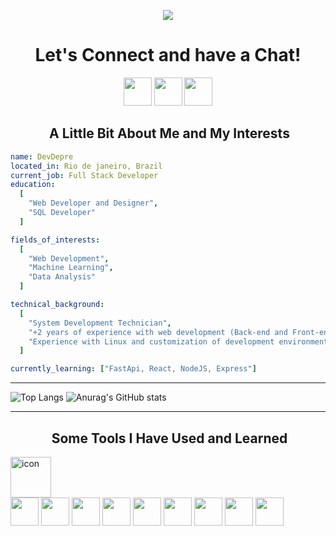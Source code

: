 <p align="center">
  <img src="https://capsule-render.vercel.app/api?type=waving&height=320&color=gradient&text=Hello%20Everyone%20&textBg=false&fontSize=90&fontColor=f2edf9&reversal=false"/>
</p>

<h1 align="center">
  Let's Connect and have a Chat!
</h1>

<p align="center">
    <a href="https://www.instagram.com/d3v_depre/?next=%2F" style="text-decoration: none;" >
        <img  height="45" src="https://cdn2.iconfinder.com/data/icons/social-icons-33/128/Instagram-256.png">
    </a>
    <a href="https://www.tiktok.com/@programador_depressivo" style="text-decoration: none;" >
        <img  height="45" src="https://cdn4.iconfinder.com/data/icons/social-media-flat-7/64/Social-media_Tiktok-256.png">
    </a>
    <a href="https://www.youtube.com/@Dev_Depre" style="text-decoration: none;" >
        <img  height="45" src="https://cdn4.iconfinder.com/data/icons/logos-and-brands/512/395_Youtube_logo-256.png">
    </a>
</p>

<h2 align="center">  &nbsp;A Little Bit About Me and My Interests</h2>

```yaml
name: DevDepre
located_in: Rio de janeiro, Brazil
current_job: Full Stack Developer
education:
  [
    "Web Developer and Designer",
    "SQL Developer"
  ]

fields_of_interests:
  [
    "Web Development",
    "Machine Learning",
    "Data Analysis"
  ]

technical_background:
  [
    "System Development Technician",
    "+2 years of experience with web development (Back-end and Front-end)"
    "Experience with Linux and customization of development environments"
  ]

currently_learning: ["FastApi, React, NodeJS, Express"]
```

----

![Top Langs](https://github-readme-stats.vercel.app/api/top-langs/?username=devdepre&layout=donut&theme=dark)
![Anurag's GitHub stats](https://github-readme-stats.vercel.app/api?username=DevDepre&show_icons=true&theme=dark)


 
----
<h2 align="center"> &nbsp;Some Tools I Have Used and Learned</h2>
<p align="center">
    <div style="display: flex; align-items: flex-start;"><img src="https://techstack-generator.vercel.app/js-icon.svg" alt="icon" width="65" height="65" /></div>
    <img src="https://cdn.jsdelivr.net/gh/devicons/devicon@latest/icons/typescript/typescript-original.svg" class="typescript" width="45" height="45"/>
    <img src="https://cdn.jsdelivr.net/gh/devicons/devicon@latest/icons/python/python-plain.svg" class="python" width="45" height="45"/>
    <img src="https://cdn.jsdelivr.net/gh/devicons/devicon@latest/icons/fastapi/fastapi-original.svg" class="fastapi" width="45" height="45"/>
    <img src="https://cdn.jsdelivr.net/gh/devicons/devicon@latest/icons/linux/linux-original.svg" class="linux" width="45" height="45"/>
    <img src="https://cdn.jsdelivr.net/gh/devicons/devicon@latest/icons/archlinux/archlinux-original.svg" class="archlinux" width="45" height="45" />
    <img src="https://cdn.jsdelivr.net/gh/devicons/devicon@latest/icons/neovim/neovim-original.svg" class="nvim" width="45" height="45"/>
    <img src="https://cdn.jsdelivr.net/gh/devicons/devicon@latest/icons/vscode/vscode-original.svg" class="vscode" width="45" height="45"/>
    <img src="https://cdn.jsdelivr.net/gh/devicons/devicon@latest/icons/git/git-original.svg" class="git" width="45" height="45"/>
    <img src="https://cdn.jsdelivr.net/gh/devicons/devicon@latest/icons/mysql/mysql-original-wordmark.svg" class="mysql" width="45" height="45"/>
</p>

